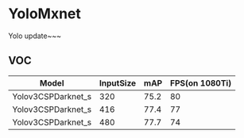 # YoloMxnet
Yolo update~~~

## VOC
| Model | InputSize | mAP | FPS(on 1080Ti) |
|------------------- |------ |------ | -----|
| Yolov3CSPDarknet_s | 320 | 75.2 | 80
| Yolov3CSPDarknet_s | 416 | 77.4 | 77
| Yolov3CSPDarknet_s | 480 | 77.7 | 74
